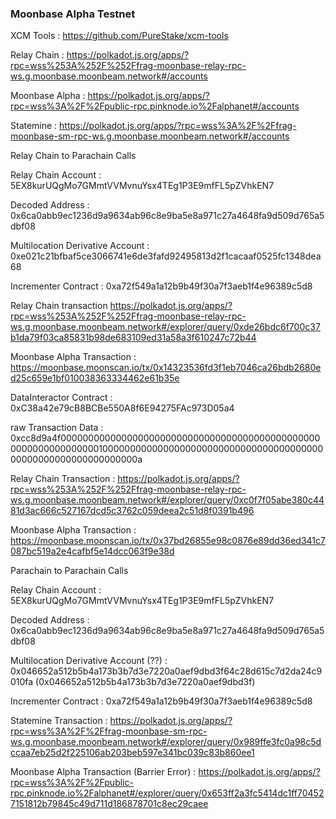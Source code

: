 

### Moonbase Alpha Testnet

XCM Tools : https://github.com/PureStake/xcm-tools

Relay Chain : https://polkadot.js.org/apps/?rpc=wss%253A%252F%252Ffrag-moonbase-relay-rpc-ws.g.moonbase.moonbeam.network#/accounts

Moonbase Alpha : https://polkadot.js.org/apps/?rpc=wss%3A%2F%2Fpublic-rpc.pinknode.io%2Falphanet#/accounts

Statemine : https://polkadot.js.org/apps/?rpc=wss%3A%2F%2Ffrag-moonbase-sm-rpc-ws.g.moonbase.moonbeam.network#/accounts

Relay Chain to Parachain Calls

Relay Chain Account : 5EX8kurUQgMo7GMmtVVMvnuYsx4TEg1P3E9mfFL5pZVhkEN7

Decoded Address : 0x6ca0abb9ec1236d9a9634ab96c8e9ba5e8a971c27a4648fa9d509d765a5dbf08

Multilocation Derivative Account : 0xe021c21bfbaf5ce3066741e6de3fafd92495813d2f1cacaaf0525fc1348dea68

Incrementer Contract : 0xa72f549a1a12b9b49f30a7f3aeb1f4e96389c5d8

Relay Chain transaction https://polkadot.js.org/apps/?rpc=wss%253A%252F%252Ffrag-moonbase-relay-rpc-ws.g.moonbase.moonbeam.network#/explorer/query/0xde26bdc6f700c37b1da79f03ca85831b98de683109ed31a58a3f610247c72b44

Moonbase Alpha Transaction : https://moonbase.moonscan.io/tx/0x14323536fd3f1eb7046ca26bdb2680ed25c659e1bf010038363334462e61b35e

DataInteractor Contract : 0xC38a42e79cB8BCBe550A8f6E94275FAc973D05a4

raw Transaction Data : 0xcc8d9a4f0000000000000000000000000000000000000000000000000000000000000001000000000000000000000000000000000000000000000000000000000000000a

Relay Chain Transaction : https://polkadot.js.org/apps/?rpc=wss%253A%252F%252Ffrag-moonbase-relay-rpc-ws.g.moonbase.moonbeam.network#/explorer/query/0xc0f7f05abe380c4481d3ac666c527167dcd5c3762c059deea2c51d8f0391b496

Moonbase Alpha Transaction : https://moonbase.moonscan.io/tx/0x37bd26855e98c0876e89dd36ed341c7087bc519a2e4cafbf5e14dcc063f9e38d

Parachain to Parachain Calls

Relay Chain Account : 5EX8kurUQgMo7GMmtVVMvnuYsx4TEg1P3E9mfFL5pZVhkEN7

Decoded Address : 0x6ca0abb9ec1236d9a9634ab96c8e9ba5e8a971c27a4648fa9d509d765a5dbf08

Multilocation Derivative Account (??) : 0x046652a512b5b4a173b3b7d3e7220a0aef9dbd3f64c28d615c7d2da24c9010fa  (0x046652a512b5b4a173b3b7d3e7220a0aef9dbd3f)

Incrementer Contract : 0xa72f549a1a12b9b49f30a7f3aeb1f4e96389c5d8

Statemine Transaction : https://polkadot.js.org/apps/?rpc=wss%3A%2F%2Ffrag-moonbase-sm-rpc-ws.g.moonbase.moonbeam.network#/explorer/query/0x989ffe3fc0a98c5dccaa7eb25d2f225106ab203beb597e341bc039c83b860ee1

Moonbase Alpha Transaction (Barrier Error) : https://polkadot.js.org/apps/?rpc=wss%3A%2F%2Fpublic-rpc.pinknode.io%2Falphanet#/explorer/query/0x653ff2a3fc5414dc1ff704527151812b79845c49d711d186878701c8ec29caee
